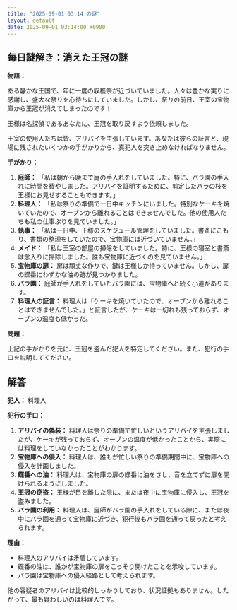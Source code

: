 ```yaml
---
title: "2025-09-01 03:14 の謎"
layout: default
date: 2025-09-01 03:14:00 +0900
---
```

## 毎日謎解き：消えた王冠の謎

**物語：**

ある静かな王国で、年に一度の収穫祭が近づいていました。人々は豊かな実りに感謝し、盛大な祭りを心待ちにしていました。しかし、祭りの前日、王室の宝物庫から王冠が消えてしまったのです！

王様は名探偵であるあなたに、王冠を取り戻すよう依頼しました。

王室の使用人たちは皆、アリバイを主張しています。あなたは彼らの証言と、現場に残されたいくつかの手がかりから、真犯人を突き止めなければなりません。

**手がかり：**

1.  **庭師：** 「私は朝から晩まで庭の手入れをしていました。特に、バラ園の手入れに時間を費やしました。アリバイを証明するために、剪定したバラの枝を王様にお見せすることもできます。」
2.  **料理人：** 「私は祭りの準備で一日中キッチンにいました。特別なケーキを焼いていたので、オーブンから離れることはできませんでした。他の使用人たちも私の仕事ぶりを見ていました。」
3.  **執事：** 「私は一日中、王様のスケジュール管理をしていました。書斎にこもり、書類の整理をしていたので、宝物庫には近づいていません。」
4.  **メイド：** 「私は王室の部屋の掃除をしていました。特に、王様の寝室と書斎は念入りに掃除しました。誰も宝物庫に近づくのを見ていません。」
5.  **宝物庫の扉：** 扉は頑丈な作りで、鍵は王様しか持っていません。しかし、扉の蝶番にわずかな油の跡が見つかりました。
6.  **バラ園：** 庭師が手入れをしていたバラ園には、宝物庫へと続く小道があります。
7.  **料理人の証言：** 料理人は「ケーキを焼いていたので、オーブンから離れることはできませんでした。」と証言したが、ケーキは一切れも残っておらず、オーブンの温度も低かった。

**問題：**

上記の手がかりを元に、王冠を盗んだ犯人を特定してください。また、犯行の手口を説明してください。

## 解答

**犯人：** 料理人

**犯行の手口：**

1.  **アリバイの偽装：** 料理人は祭りの準備で忙しいというアリバイを主張しましたが、ケーキが残っておらず、オーブンの温度が低かったことから、実際には料理をしていなかったことがわかります。
2.  **宝物庫への侵入：** 料理人は、誰もが忙しい祭りの準備期間中に、宝物庫への侵入を計画しました。
3.  **蝶番への油：** 料理人は、宝物庫の扉の蝶番に油をさし、音を立てずに扉を開けられるようにしました。
4.  **王冠の窃盗：** 王様が目を離した隙に、または夜中に宝物庫に侵入し、王冠を盗みました。
5.  **バラ園の利用：** 料理人は、庭師がバラ園の手入れをしている隙に、または夜中にバラ園を通って宝物庫に近づき、犯行後もバラ園を通って戻ったと考えられます。

**理由：**

*   料理人のアリバイは矛盾しています。
*   蝶番の油は、誰かが宝物庫の扉をこっそり開けたことを示唆しています。
*   バラ園は宝物庫への侵入経路として考えられます。

他の容疑者のアリバイは比較的しっかりしており、状況証拠もありません。したがって、最も疑わしいのは料理人です。
